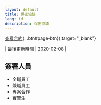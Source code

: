```yaml
---
layout: default
title: 保密協議
lang: id
description: 保密協議
---
```


[查看合約](https://docs.google.com/document/d/12kbQpLR18HQ9b_iSmHc0NE1PApO93VWlk2JQx5Y364E/edit?usp=sharing){: .btn#page-btn}{:target="_blank"}

| 最後更新時間 | 2020-02-08 |

## 簽署人員

* 全職員工
* 兼職員工
* 專案合作
* 實習生